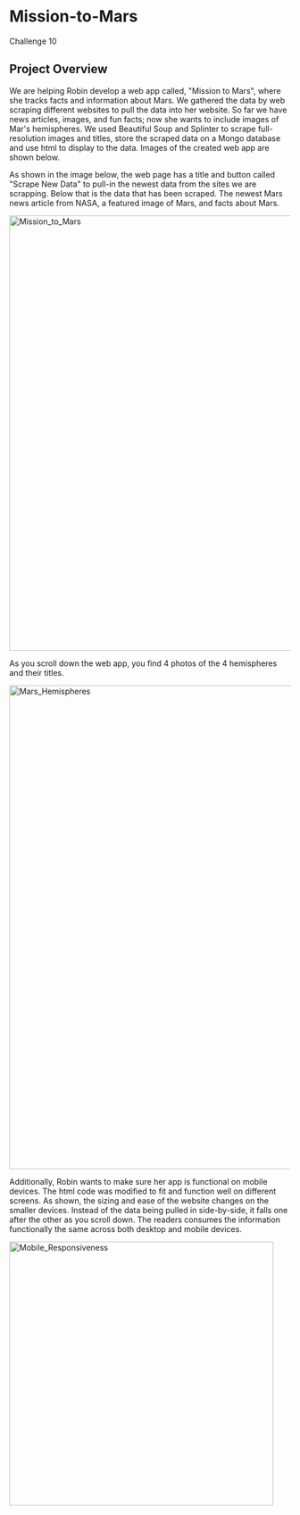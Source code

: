 # Mission-to-Mars
  Challenge 10

## Project Overview
We are helping Robin develop a web app called, "Mission to Mars", where she tracks facts and information about Mars. We gathered the data by web scraping different websites to pull the data into her website. So far we have news articles, images, and fun facts; now she wants to include images of Mar's hemispheres. We used Beautiful Soup and Splinter to scrape full-resolution images and titles, store the scraped data on a Mongo database and use html to display to the data. Images of the created web app are shown below.

As shown in the image below, the web page has a title and button called "Scrape New Data" to pull-in the newest data from the sites we are scrapping. Below that is the data that has been scraped. The newest Mars news article from NASA, a featured image of Mars, and facts about Mars.

<img width="780" alt="Mission_to_Mars" src="https://user-images.githubusercontent.com/96352625/158085990-d95b7430-2d18-455a-a5d5-027b801ccc06.png">

As you scroll down the web app, you find 4 photos of the 4 hemispheres and their titles.

<img width="867" alt="Mars_Hemispheres" src="https://user-images.githubusercontent.com/96352625/158086134-0287aa44-6afa-4a6c-b861-7a9c0a626297.png">

Additionally, Robin wants to make sure her app is functional on mobile devices. The html code was modified to fit and function well on different screens. As shown, the sizing and ease of the website changes on the smaller devices. Instead of the data being pulled in side-by-side, it falls one after the other as you scroll down. The readers consumes the information functionally the same across both desktop and mobile devices.

<img width="473" alt="Mobile_Responsiveness" src="https://user-images.githubusercontent.com/96352625/158086242-1a560c2a-29c1-4e8a-863e-967e3872e082.png">
